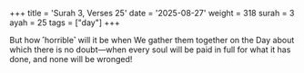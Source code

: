 +++
title = 'Surah 3, Verses 25'
date = '2025-08-27'
weight = 318
surah = 3
ayah = 25
tags = ["day"]
+++

But how ˹horrible˺ will it be when We gather them together on the Day about which there is no doubt—when every soul will be paid in full for what it has done, and none will be wronged!